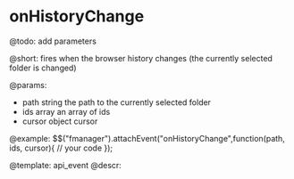 onHistoryChange
=============

@todo:
	add parameters

@short:
	fires when the browser history changes (the currently selected folder is changed)

@params:

- path		string		the path to the currently selected folder
- ids		array		an array of ids
- cursor	object		cursor

@example:
$$("fmanager").attachEvent("onHistoryChange",function(path, ids, cursor){
    // your code
});

@template:	api_event
@descr:

